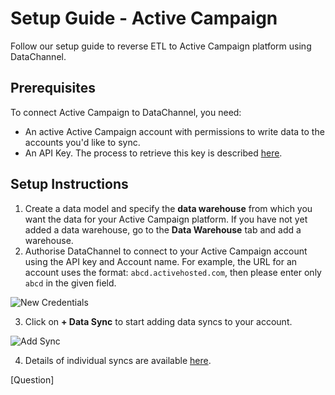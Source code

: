 # Setup Guide - Active Campaign

Follow our setup guide to reverse ETL to Active Campaign platform using DataChannel.

## Prerequisites

To connect Active Campaign to DataChannel, you need:

* An active Active Campaign account with permissions to write data to the accounts you'd like to sync.
* An API Key. The process to retrieve this key is described [here](https://developers.activecampaign.com/reference/authentication).

## Setup Instructions

1. Create a data model and specify the **data warehouse** from which you want the data for your Active Campaign platform. If you have not yet added a data warehouse, go to the **Data Warehouse** tab and add a warehouse.
2. Authorise DataChannel to connect to your Active Campaign account using the API key and Account name. For example, the URL for an account uses the format: `abcd.activehosted.com`, then please enter only `abcd` in the given field.

![New Credentials](../images/reverse_etl/active-campaign-new-creds.png)

3. Click on **+ Data Sync** to start adding data syncs to your account.

![Add Sync](../images/reverse_etl/active-campaign-add-sync.png)

4. Details of individual syncs are available [here](reverse_etl/destinations_retl/active-campaign/syncs.adoc).

[Question]